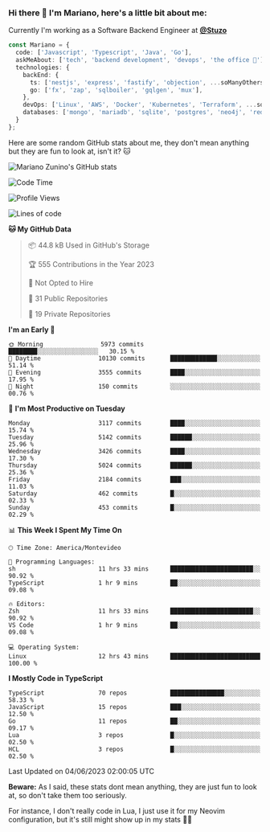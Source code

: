 ### Hi there 👋 I'm Mariano, here's a little bit about me:

Currently I'm working as a Software Backend Engineer at [**@Stuzo**](https://www.stuzo.com/)

```ts
const Mariano = {
  code: ['Javascript', 'Typescript', 'Java', 'Go'],
  askMeAbout: ['tech', 'backend development', 'devops', 'the office 💼'],
  technologies: {
    backEnd: {
      ts: ['nestjs', 'express', 'fastify', 'objection', ...soManyOthersFrameworks],
      go: ['fx', 'zap', 'sqlboiler', 'gqlgen', 'mux'],
    },
    devOps: ['Linux', 'AWS', 'Docker', 'Kubernetes', 'Terraform', ...soManyOthersTools],
    databases: ['mongo', 'mariadb', 'sqlite', 'postgres', 'neo4j', 'redis'],
  }
};
```

Here are some random GitHub stats about me, they don't mean anything but they are fun to look at, isn't it? 🐱

![Mariano Zunino's GitHub stats](https://github-readme-stats.vercel.app/api?username=marianozunino&count_private=true&show_icons=true&theme=radical)

<!--START_SECTION:waka-->
![Code Time](http://img.shields.io/badge/Code%20Time-779%20hrs%2029%20mins-blue)

![Profile Views](http://img.shields.io/badge/Profile%20Views-3-blue)

![Lines of code](https://img.shields.io/badge/From%20Hello%20World%20I%27ve%20Written-7.2%20million%20lines%20of%20code-blue)

**🐱 My GitHub Data** 

> 📦 44.8 kB Used in GitHub's Storage 
 > 
> 🏆 555 Contributions in the Year 2023
 > 
> 🚫 Not Opted to Hire
 > 
> 📜 31 Public Repositories 
 > 
> 🔑 19 Private Repositories 
 > 
**I'm an Early 🐤** 

```text
🌞 Morning                5973 commits        ████████░░░░░░░░░░░░░░░░░   30.15 % 
🌆 Daytime                10130 commits       █████████████░░░░░░░░░░░░   51.14 % 
🌃 Evening                3555 commits        ████░░░░░░░░░░░░░░░░░░░░░   17.95 % 
🌙 Night                  150 commits         ░░░░░░░░░░░░░░░░░░░░░░░░░   00.76 % 
```
📅 **I'm Most Productive on Tuesday** 

```text
Monday                   3117 commits        ████░░░░░░░░░░░░░░░░░░░░░   15.74 % 
Tuesday                  5142 commits        ██████░░░░░░░░░░░░░░░░░░░   25.96 % 
Wednesday                3426 commits        ████░░░░░░░░░░░░░░░░░░░░░   17.30 % 
Thursday                 5024 commits        ██████░░░░░░░░░░░░░░░░░░░   25.36 % 
Friday                   2184 commits        ███░░░░░░░░░░░░░░░░░░░░░░   11.03 % 
Saturday                 462 commits         █░░░░░░░░░░░░░░░░░░░░░░░░   02.33 % 
Sunday                   453 commits         █░░░░░░░░░░░░░░░░░░░░░░░░   02.29 % 
```


📊 **This Week I Spent My Time On** 

```text
🕑︎ Time Zone: America/Montevideo

💬 Programming Languages: 
sh                       11 hrs 33 mins      ███████████████████████░░   90.92 % 
TypeScript               1 hr 9 mins         ██░░░░░░░░░░░░░░░░░░░░░░░   09.08 % 

🔥 Editors: 
Zsh                      11 hrs 33 mins      ███████████████████████░░   90.92 % 
VS Code                  1 hr 9 mins         ██░░░░░░░░░░░░░░░░░░░░░░░   09.08 % 

💻 Operating System: 
Linux                    12 hrs 43 mins      █████████████████████████   100.00 % 
```

**I Mostly Code in TypeScript** 

```text
TypeScript               70 repos            ███████████████░░░░░░░░░░   58.33 % 
JavaScript               15 repos            ███░░░░░░░░░░░░░░░░░░░░░░   12.50 % 
Go                       11 repos            ██░░░░░░░░░░░░░░░░░░░░░░░   09.17 % 
Lua                      3 repos             █░░░░░░░░░░░░░░░░░░░░░░░░   02.50 % 
HCL                      3 repos             █░░░░░░░░░░░░░░░░░░░░░░░░   02.50 % 
```




 Last Updated on 04/06/2023 02:00:05 UTC
<!--END_SECTION:waka-->

**Beware:** As I said, these stats dont mean anything, they are just fun to look at, so don't take them too seriously.

For instance, I don't really code in Lua, I just use it for my Neovim configuration, but it's still might show up in my stats 🤷‍♂️

